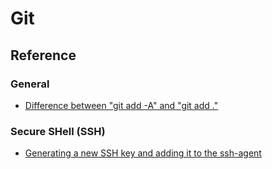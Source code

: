 # Git

## Reference

### General
* [Difference between "git add -A" and "git add ."](https://stackoverflow.com/questions/572549/difference-between-git-add-a-and-git-add)

### Secure SHell (SSH)
* [Generating a new SSH key and adding it to the ssh-agent](https://docs.github.com/en/authentication/connecting-to-github-with-ssh/generating-a-new-ssh-key-and-adding-it-to-the-ssh-agent)